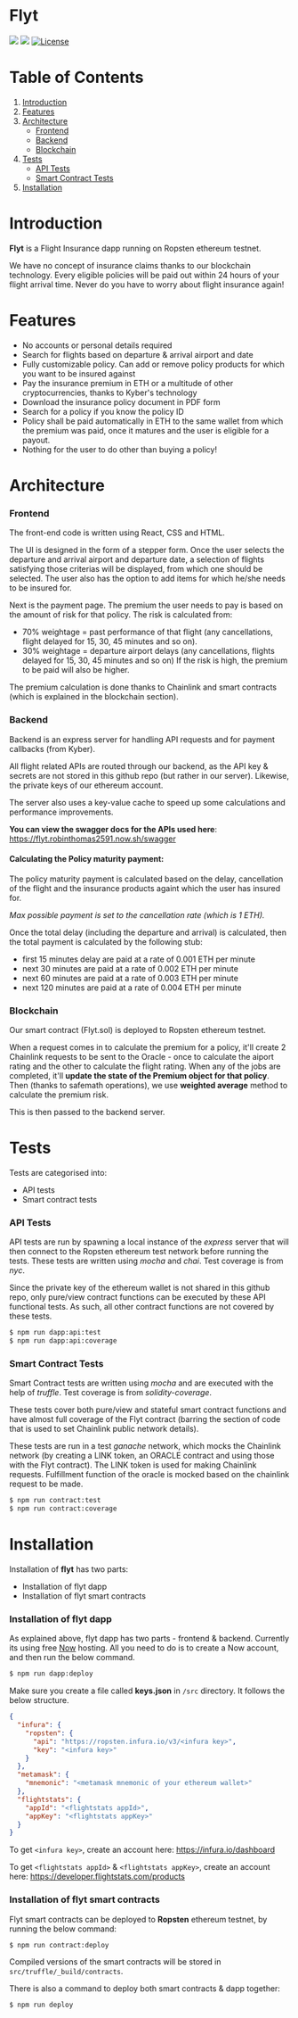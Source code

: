 # Flyt
![](https://img.shields.io/badge/nodejs-12.04-blue.svg)
![](https://img.shields.io/badge/solidity-0.5.8-red)
[![License](https://img.shields.io/badge/license-MIT-green.svg)](https://opensource.org/licenses/MIT)

# Table of Contents
1. [Introduction](#introduction)
2. [Features](#features)
3. [Architecture](#architecture)
    - [Frontend](#frontend)
    - [Backend](#backend)
    - [Blockchain](#blockchain)
4. [Tests](#tests)
    - [API Tests](#api-tests)
    - [Smart Contract Tests](#smart-contract-tests)
5. [Installation](#installation)

# Introduction
**Flyt** is a Flight Insurance dapp running on Ropsten ethereum testnet.

We have no concept of insurance claims thanks to our blockchain technology. Every eligible policies will be paid out within 24 hours of your flight arrival time. Never do you have to worry about flight insurance again!

# Features
* No accounts or personal details required
* Search for flights based on departure & arrival airport and date
* Fully customizable policy. Can add or remove policy products for which you want to be insured against
* Pay the insurance premium in ETH or a multitude of other cryptocurrencies, thanks to Kyber's technology
* Download the insurance policy document in PDF form
* Search for a policy if you know the policy ID
* Policy shall be paid automatically in ETH to the same wallet from which the premium was paid, once it matures and the user is eligible for a payout.
* Nothing for the user to do other than buying a policy!

# Architecture

### Frontend
The front-end code is written using React, CSS and HTML.

The UI is designed in the form of a stepper form. Once the user selects the departure and arrival airport and departure date, a selection of flights satisfying those criterias will be displayed, from which one should be selected. The user also has the option to add items for which he/she needs to be insured for.

Next is the payment page. The premium the user needs to pay is based on the amount of risk for that policy. The risk is calculated from:
- 70% weightage = past performance of that flight (any cancellations, flight delayed for 15, 30, 45 minutes and so on).
- 30% weightage = departure airport delays (any cancellations, flights delayed for 15, 30, 45 minutes and so on)
If the risk is high, the premium to be paid will also be higher.

The premium calculation is done thanks to Chainlink and smart contracts (which is explained in the blockchain section).

### Backend
Backend is an express server for handling API requests and for payment callbacks (from Kyber).

All flight related APIs are routed through our backend, as the API key & secrets are not stored in this github repo (but rather in our server). Likewise, the private keys of our ethereum account.

The server also uses a key-value cache to speed up some calculations and performance improvements.

**You can view the swagger docs for the APIs used here**: https://flyt.robinthomas2591.now.sh/swagger

#### Calculating the Policy maturity payment:
The policy maturity payment is calculated based on the delay, cancellation of the flight and the insurance products againt which the user has insured for.

*Max possible payment is set to the cancellation rate (which is 1 ETH).*

Once the total delay (including the departure and arrival) is calculated, then the total payment is calculated by the following stub:
- first 15 minutes delay are paid at a rate of 0.001 ETH per minute
- next 30 minutes are paid at a rate of 0.002 ETH per minute
- next 60 minutes are paid at a rate of 0.003 ETH per minute
- next 120 minutes are paid at a rate of 0.004 ETH per minute

### Blockchain
Our smart contract (Flyt.sol) is deployed to Ropsten ethereum testnet.

When a request comes in to calculate the premium for a policy, it'll create 2 Chainlink requests to be sent to the Oracle - once to calculate the aiport rating and the other to calculate the flight rating. When any of the jobs are completed, it'll **update the state of the Premium object for that policy**. Then (thanks to safemath operations), we use **weighted average** method to calculate the premium risk.

This is then passed to the backend server.

# Tests
Tests are categorised into:
- API tests
- Smart contract tests

### API Tests
API tests are run by spawning a local instance of the *express* server that will then connect to the Ropsten ethereum test network before running the tests. These tests are written using *mocha* and *chai*. Test coverage is from *nyc*.

Since the private key of the ethereum wallet is not shared in this github repo, only pure/view contract functions can be executed by these API functional tests. As such, all other contract functions are not covered by these tests.

```sh
$ npm run dapp:api:test
$ npm run dapp:api:coverage
```

### Smart Contract Tests
Smart Contract tests are written using *mocha* and are executed with the help of *truffle*. Test coverage is from *solidity-coverage*.

These tests cover both pure/view and stateful smart contract functions and have almost full coverage of the Flyt contract (barring the section of code that is used to set Chainlink public network details).

These tests are run in a test *ganache* network, which mocks the Chainlink network (by creating a LINK token, an ORACLE contract and using those with the Flyt contract). The LINK token is used for making Chainlink requests. Fulfillment function of the oracle is mocked based on the chainlink request to be made.

```sh
$ npm run contract:test
$ npm run contract:coverage
```

# Installation
Installation of **flyt** has two parts:
- Installation of flyt dapp
- Installation of flyt smart contracts

### Installation of flyt dapp
As explained above, flyt dapp has two parts - frontend & backend. Currently its using free [Now](https://zeit.co/) hosting. All you need to do is to create a Now account, and then run the below command.

```sh
$ npm run dapp:deploy
```

Make sure you create a file called **keys.json** in `/src` directory. It follows the below structure.
```json
{
  "infura": {
    "ropsten": {
      "api": "https://ropsten.infura.io/v3/<infura key>",
      "key": "<infura key>"
    }
  },
  "metamask": {
    "mnemonic": "<metamask mnemonic of your ethereum wallet>"
  },
  "flightstats": {
    "appId": "<flightstats appId>",
    "appKey": "<flightstats appKey>"
  }
}
```

To get `<infura key>`, create an account here: https://infura.io/dashboard

To get `<flightstats appId>` & `<flightstats appKey>`, create an account here: https://developer.flightstats.com/products

### Installation of flyt smart contracts
Flyt smart contracts can be deployed to **Ropsten** ethereum testnet, by running the below command:

```sh
$ npm run contract:deploy
```

Compiled versions of the smart contracts will be stored in `src/truffle/_build/contracts`.


There is also a command to deploy both smart contracts & dapp together:

```sh
$ npm run deploy
```
